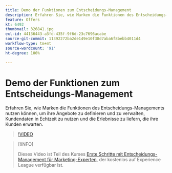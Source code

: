 ```yaml
---
title: Demo der Funktionen zum Entscheidungs-Management
description: Erfahren Sie, wie Marken die Funktionen des Entscheidungs-Managements nutzen können, um ihre Angebote zu definieren und zu verwalten, Kundendaten in Echtzeit zu nutzen und die Erlebnisse zu liefern, die ihre Kunden erwarten.
feature: Offers
kt: 6492
thumbnail: 326841.jpg
exl-id: 44136443-a3fd-435f-9f6d-23c7696acabe
source-git-commit: 11392272ba2de149e10f38d7aba6f8bebb4011d4
workflow-type: tm+mt
source-wordcount: '91'
ht-degree: 100%

---
```


# Demo der Funktionen zum Entscheidungs-Management

Erfahren Sie, wie Marken die Funktionen des Entscheidungs-Managements nutzen können, um ihre Angebote zu definieren und zu verwalten, Kundendaten in Echtzeit zu nutzen und die Erlebnisse zu liefern, die ihre Kunden erwarten.

>[!VIDEO](https://video.tv.adobe.com/v/326841?quality=12&learn=on)

>[!INFO]
>
> Dieses Video ist Teil des Kurses [Erste Schritte mit Entscheidungs-Management für Marketing-Experten](https://experienceleague.adobe.com/?recommended=ExperiencePlatform-U-1-2020.1.offerdecisioning), der kostenlos auf Experience League verfügbar ist.
